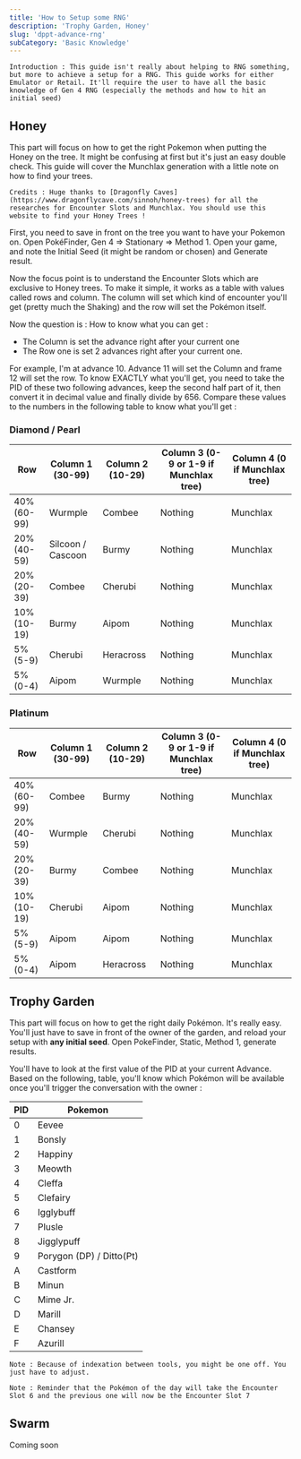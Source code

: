 ```yaml
---
title: 'How to Setup some RNG'
description: 'Trophy Garden, Honey'
slug: 'dppt-advance-rng'
subCategory: 'Basic Knowledge'
---
```


```
Introduction : This guide isn't really about helping to RNG something, but more to achieve a setup for a RNG. This guide works for either Emulator or Retail. It'll require the user to have all the basic knowledge of Gen 4 RNG (especially the methods and how to hit an initial seed)
```

## Honey

This part will focus on how to get the right Pokemon when putting the Honey on the tree. It might be confusing at first but it's just an easy double check. This guide will cover the Munchlax generation with a little note on how to find your trees.

```
Credits : Huge thanks to [Dragonfly Caves](https://www.dragonflycave.com/sinnoh/honey-trees) for all the researches for Encounter Slots and Munchlax. You should use this website to find your Honey Trees !
```

First, you need to save in front on the tree you want to have your Pokemon on. Open PokéFinder, Gen 4 => Stationary => Method 1. Open your game, and note the Initial Seed (it might be random or chosen) and Generate result. 

Now the focus point is to understand the Encounter Slots which are exclusive to Honey trees. To make it simple, it works as a table with values called rows and column. The column will set which kind of encounter you'll get (pretty much the Shaking) and the row will set the Pokémon itself.

Now the question is : How to know what you can get : 
* The Column is set the advance right after your current one
* The Row one is set 2 advances right after your current one.

For example, I'm at advance 10. Advance 11 will set the Column and frame 12 will set the row. To know EXACTLY what you'll get, you need to take the PID of these two following advances, keep the second half part of it, then convert it in decimal value and finally divide by 656. Compare these values to the numbers in the following table to know what you'll get :

### Diamond / Pearl

| Row         | Column 1 (30-99)  | Column 2 (10-29) | Column 3 (0-9 or 1-9 if Munchlax tree) | Column 4 (0 if Munchlax tree)    |
| ----------- | ----------------- | ---------------- | -------- | -------- |
| 40% (60-99) | Wurmple           | Combee           | Nothing  | Munchlax |
| 20% (40-59) | Silcoon / Cascoon | Burmy            | Nothing  | Munchlax |
| 20% (20-39) | Combee            | Cherubi          | Nothing  | Munchlax |
| 10% (10-19) | Burmy             | Aipom            | Nothing  | Munchlax |
| 5% (5-9)    | Cherubi           | Heracross        | Nothing  | Munchlax |
| 5% (0-4)    | Aipom             | Wurmple          | Nothing  | Munchlax |


### Platinum

| Row         | Column 1 (30-99)  | Column 2 (10-29) | Column 3 (0-9 or 1-9 if Munchlax tree) | Column 4 (0 if Munchlax tree)    |
| ----------- | ----------------- | ---------------- | -------- | -------- |
| 40% (60-99) | Combee            | Burmy            | Nothing  | Munchlax |
| 20% (40-59) | Wurmple           | Cherubi          | Nothing  | Munchlax |
| 20% (20-39) | Burmy             | Combee           | Nothing  | Munchlax |
| 10% (10-19) | Cherubi           | Aipom            | Nothing  | Munchlax |
| 5% (5-9)    | Aipom             | Aipom            | Nothing  | Munchlax |
| 5% (0-4)    | Aipom             | Heracross        | Nothing  | Munchlax |



## Trophy Garden

This part will focus on how to get the right daily Pokémon. It's really easy. You'll just have to save in front of the owner of the garden, and reload your setup with **any initial seed**. Open PokeFinder, Static, Method 1, generate results.

You'll have to look at the first value of the PID at your current Advance. Based on the following, table, you'll know which Pokémon will be available once you'll trigger the conversation with the owner :

| PID | Pokemon   |
| --- | -------   |
| 0   |Eevee      |
| 1   |Bonsly     |
| 2   |Happiny    |
| 3   |Meowth     |
| 4   |Cleffa     |
| 5   |Clefairy   |
| 6   |Igglybuff  |
| 7   |Plusle     |
| 8   |Jigglypuff |
| 9   |Porygon (DP) / Ditto(Pt) |
| A   |Castform |
| B   |Minun    |
| C   |Mime Jr. |
| D   |Marill   |
| E   |Chansey  |
| F   |Azurill  |

```
Note : Because of indexation between tools, you might be one off. You just have to adjust.
```

```
Note : Reminder that the Pokémon of the day will take the Encounter Slot 6 and the previous one will now be the Encounter Slot 7
```


## Swarm

Coming soon